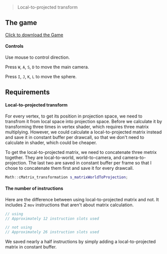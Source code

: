 > Local-to-projected transform

## The game
[Click to download the Game](/assets/GA03_Zhitao.zip)

#### Controls

Use mouse to control direction.

Press `W`, `A`, `S`, `D` to move the main camera. 

Press `I`, `J`, `K`, `L` to move the sphere. 


## Requirements

#### Local-to-projected transform

For every vertex, to get its position in projection space, we need to transfrom it from local space into projection space. Before we calculate it by transforming three times in vertex shader, which requires three matrix multiplying. However, we could calculate a local-to-projected matrix instead and save it in constant buffer per drawcall, so that we don't need to calculate in shader, which could be cheaper.

To get the local-to-projected matrix, we need to concatenate three metrix together. They are local-to-world, world-to-camera, and camera-to-projection. The last two are saved in constant buffer per frame so that I chose to concatenate them first and save it for every drawcall.

```c++
Math::cMatrix_transformation s_matrixWorldToProjection;
```


#### The number of instructions

Here are the difference between using local-to-projected matrix and not. It includes 2 `mov` instructions that aren't about matrix calculation.

```c++
// using
// Approximately 12 instruction slots used
```

```c++
// not using 
// Approximately 26 instruction slots used
```

We saved nearly a half instructions by simply adding a  local-to-projected matrix in constant buffer.

